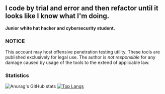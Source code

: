 ## I code by trial and error and then refactor until it looks like I know what I'm doing.</h3>

**Junior white hat hacker and cybersecurity student.**

### NOTICE

This account may host offensive penetration testing utility.
These tools are published exclusively for legal use.
The author is *not responsible* for any damage caused by usage of the tools to the extend of applicable law.

### Statistics

![Anurag's GitHub stats](https://github-readme-stats.vercel.app/api?username=B1TC0R3&show_icons=true&theme=great-gatsby)
[![Top Langs](https://github-readme-stats.vercel.app/api/top-langs/?username=B1TC0R3&exclude_repo=dotfiles,WSem&layout=donut&&theme=great-gatsby)](https://github.com/anuraghazra/github-readme-stats)
